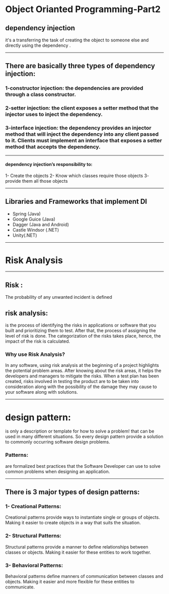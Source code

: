 
# Object Orianted Programming-Part2


## dependency injection

 it's a transferring the task of creating the object to someone else and directly using the dependency .

 ---
## There are basically three types of dependency injection:

### 1-constructor injection: the dependencies are provided through a class constructor.

### 2-setter injection: the client exposes a setter method that the injector uses to inject the dependency.

### 3-interface injection: the dependency provides an injector method that will inject the dependency into any client passed to it. Clients must implement an interface that exposes a setter method that accepts the dependency.

---

#### dependency injection’s responsibility to:

1- Create the objects
2- Know which classes require those objects
3- provide them all those objects

---
## Libraries and Frameworks that implement DI
* Spring (Java)
* Google Guice (Java)
* Dagger (Java and Android)
* Castle Windsor (.NET)
* Unity(.NET)


---

# Risk Analysis

---

## Risk :

 The probability of any unwanted incident is defined 

 ## risk analysis:
 
  is the process of identifying the risks in applications or software that you built and prioritizing them to test. After that, the process of assigning the level of risk is done. The categorization of the risks takes place, hence, the impact of the risk is calculated.

  ### Why use Risk Analysis?

  In any software, using risk analysis at the beginning of a project highlights the potential problem areas. After knowing about the risk areas, it helps the developers and managers to mitigate the risks. When a test plan has been created, risks involved in testing the product are to be taken into consideration along with the possibility of the damage they may cause to your software along with solutions.

---

# design pattern:
 is only a description or template for how to solve a problem! that can be used in many different situations. So every design pattern provide a solution to commonly occurring software design problems. 
 
### Patterns:
  are formalized best practices that the Software Developer can use to solve common problems when designing an application.

---

## There is 3 major types of design patterns:


### 1- Creational Patterns:
Creational patterns provide ways to instantiate single or groups of objects. Making it easier to create objects in a way that suits the situation.


### 2- Structural Patterns:
Structural patterns provide a manner to define relationships between classes or objects. Making it easier for these entities to work together.


### 3- Behavioral Patterns:
Behavioral patterns define manners of communication between classes and objects. Making it easier and more flexible for these entities to communicate.